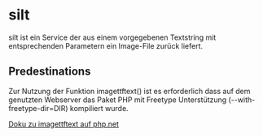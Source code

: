 # silt
silt ist ein Service der aus einem vorgegebenen Textstring mit entsprechenden Parametern ein Image-File zurück liefert.

## Predestinations
Zur Nutzung der Funktion imagettftext() ist es erforderlich dass auf dem genutzten Webserver das Paket PHP mit Freetype Unterstützung (--with-freetype-dir=DIR) kompiliert wurde.

[Doku zu imagettftext auf php.net](https://www.php.net/manual/de/function.imagettftext.php)
